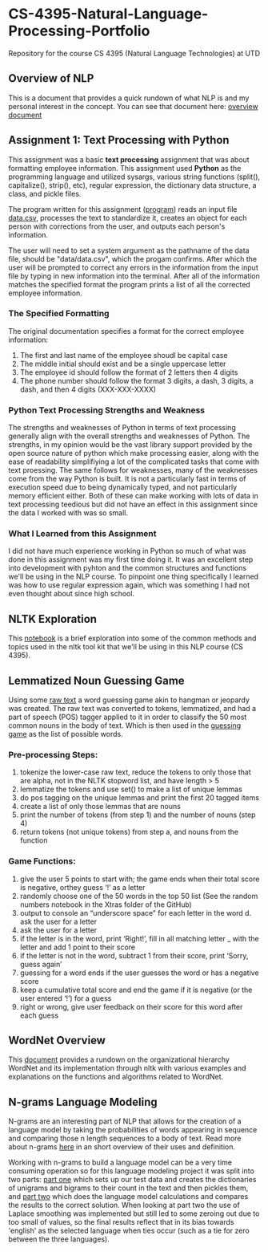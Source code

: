 # CS-4395-Natural-Language-Processing-Portfolio
Repository for the course CS 4395 (Natural Language Technologies) at UTD 

## Overview of NLP
This is a document that provides a quick rundown of what NLP is and my personal interest in the concept. You can see that document here: [overview document](Overview_of_NLP.pdf) 

## Assignment 1: Text Processing with Python

This assignment was a basic **text processing** assignment that was about formatting employee information. This assignment used **Python** as the programming language and utilized sysargs, various string functions (split(), capitalize(), strip(), etc), regular expression, the dictionary data structure, a class, and pickle files. 

The program written for this assignment ([program](Homework1/Homework1_jao180007.py)) reads an input file [data.csv](Homework1/data/data.csv), processes the text to standardize it, creates an object for each person with corrections from the user, and outputs each person's information.

The user will need to set a system argument as the pathname of the data file, should be "data/data.csv", which the progam confirms. After which the user will be prompted to correct any errors in the information from the input file by typing in new information into the terminal. After all of the information matches the specified format the program prints a list of all the corrected employee information. 

### The Specified Formatting

The original documentation specifies a format for the correct employee information:

1. The first and last name of the employee shoudl be capital case
2. The middle initial should exist and be a single uppercase letter 
3. The employee id should follow the format of 2 letters then 4 digits
4. The phone number should follow the format 3 digits, a dash, 3 digits, a dash, and then 4 digits (XXX-XXX-XXXX)

### Python Text Processing Strengths and Weakness 

The strengths and weaknesses of Python in terms of text processing generally align with the overall strengths and weaknesses of Python. The strengths, in my opinion would be the vast library support provided by the open source nature of python which make processing easier, along with the ease of readability simplifiying a lot of the complicated tasks that come with text proessing. The same follows for weaknesses, many of the weaknesses come from the way Python is built. It is not a particularly fast in terms of execution speed due to being dynamically typed, and not particularly memory efficient either. Both of these can make working with lots of data in text processing teedious but did not have an effect in this assignment since the data I worked with was so small. 

### What I Learned from this Assignment

I did not have much experience working in Python so much of what was done in this assignment was my first time doing it. It was an excellent step into development with pyhton and the common structures and functions we'll be using in the NLP course. To pinpoint one thing specifically I learned was how to use regular expression again, which was something I had not even thought about since high school.

## NLTK Exploration
This [notebook](NLTK-Exploration.pdf) is a brief exploration into some of the common methods and topics used in the nltk tool kit that we'll be using in this NLP course (CS 4395).

## Lemmatized Noun Guessing Game
Using some [raw text](Guessing-Game/anat19.txt) a word guessing game akin to hangman or jeopardy was created. The raw text was converted to tokens, lemmatized, and had a part of speech (POS) tagger applied to it in order to classify the 50 most common nouns in the body of text. Which is then used in the [guessing game](Guessing-Game/Guessing_Game.py) as the list of possible words. 

### Pre-processing Steps:

1. tokenize the lower-case raw text, reduce the tokens to only those that are alpha, not in
the NLTK stopword list, and have length > 5
2. lemmatize the tokens and use set() to make a list of unique lemmas
3. do pos tagging on the unique lemmas and print the first 20 tagged items 
4. create a list of only those lemmas that are nouns
5. print the number of tokens (from step 1) and the number of nouns (step 4) 
6. return tokens (not unique tokens) from step a, and nouns from the function

### Game Functions:
1. give the user 5 points to start with; the game ends when their total score is negative, orthey guess ‘!’ as a letter
2.  randomly choose one of the 50 words in the top 50 list (See the random numbers notebook in the Xtras folder of the GitHub)
3. output to console an “underscore space” for each letter in the word d. ask the user for a letter
4. ask the user for a letter
5. if the letter is in the word, print ‘Right!’, fill in all matching letter _ with the letter and add 1 point to their score
6. if the letter is not in the word, subtract 1 from their score, print ‘Sorry, guess again’
7. guessing for a word ends if the user guesses the word or has a negative score
8. keep a cumulative total score and end the game if it is negative (or the user entered ‘!’) for a guess
9. right or wrong, give user feedback on their score for this word after each guess

## WordNet Overview
This [document](WordNet-Overview.pdf) provides a rundown on the organizational hierarchy WordNet and its implementation through nltk with various examples and explanations on the functions and algorithms related to WordNet.

## N-grams Language Modeling
N-grams are an interesting part of NLP that allows for the creation of a language model by taking the probabilities of words appearing in sequence and comparing those n length sequences to a body of text. Read more about n-grams [here](n-grams/N-grams.pdf) in an short overview of their uses and definition. 

Working with n-grams to build a language model can be a very time consuming operation so for this language modeling project it was split into two parts: [part one](n-grams/program-1.py) which sets up our test data and creates the dictionaries of unigrams and bigrams to their count in the text and then pickles them, and [part two](n-grams/program-2.py) which does the language model calculations and compares the results to the correct solution. When looking at part two the use of Laplace smoothing was implemented but still led to some zeroing out due to too small of values, so the final results reflect that in its bias towards 'english' as the selected language when ties occur (such as a tie for zero between the three languages).